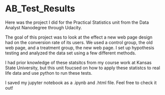 # AB_Test_Results
Here was the project I did for the Practical Statistics unit from the Data Analyst Nanodegree through Udacity. 

The goal of this project was to look at the effect a new web page design had on the conversion rate of its users. We used a control group, the old web page, and a treatment group, the new web page. I set up hypothesis testing and analyzed the data set using a few different methods.

I had prior knowledge of these statsitcs from my course work at Kansas State University, but this unit foucsed on how to apply these statistcs to real life data and use python to run these tests. 

I saved my jupyter notebook as a .ipynb and .html file. Feel free to check it out!
